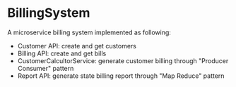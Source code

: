 # BillingSystem
A microservice billing system implemented as following:

* Customer API: create and get customers
* Billing API: create and get bills
* CustomerCalcultorService: generate customer billing through "Producer Consumer" pattern
* Report API: generate state billing report through "Map Reduce" pattern
